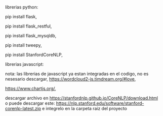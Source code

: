 librerias python:

  pip install flask,
  
  pip install flask_restful,
  
  pip install flask_mysqldb,
  
  pip install tweepy,
  
  pip install StanfordCoreNLP,
  
  
librerias javascript:

  nota: las librerias de javascript ya estan integradas en el codigo, no es nesesario descargar,
  https://wordcloud2-js.timdream.org/#love,
  
  https://www.chartjs.org/,
 
descargar archivo en https://stanfordnlp.github.io/CoreNLP/download.html 
o puede descargar este: https://nlp.stanford.edu/software/stanford-corenlp-latest.zip e integrelo en la carpeta raiz del proyecto
